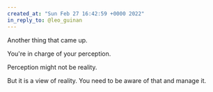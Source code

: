 ```yaml
---
created_at: "Sun Feb 27 16:42:59 +0000 2022"
in_reply_to: @leo_guinan
---
```


Another thing that came up. 

You're in charge of your perception.

Perception might not be reality.

But it is a view of reality. You need to be aware of that and manage it.